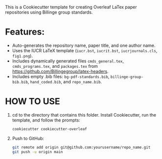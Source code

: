 This is a Cookiecutter template for creating Overleaf LaTex paper repositories using Billinge group standards.

# Features:
- Auto-generates the repository name, paper title, and one author name.
- Uses the IUCR LaTeX template (`iucr.bst`, `iucrit.bst`, `iucrjournals.cls`, `fig1.png`).
- Includes dynamically generated files `cmds_general.tex`, `cmds_programs.tex`, and `packages.tex` from https://github.com/Billingegroup/latex-headers.
- Includes empty .bib files: `bg-pdf-standards.bib`, `billinge-group-bib.bib`, ``hand_coded.bib``, and ``repo_name.bib``.

# HOW TO USE

1. cd to the directory that contains this folder.
   Install Cookiecutter, run the template, and follow the prompts:

   ```bash
   cookiecutter cookiecutter-overleaf
   ```

2. Push to GitHub:
   ```bash
   git remote add origin git@github.com:yourusername/repo_name.git
   git push -u origin main
   ```
